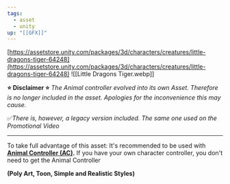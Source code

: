 ```yaml
---
tags:
  - asset
  - unity
up: "[[GFX]]"
---
```

[https://assetstore.unity.com/packages/3d/characters/creatures/little-dragons-tiger-64248](https://assetstore.unity.com/packages/3d/characters/creatures/little-dragons-tiger-64248)
![[Little Dragons Tiger.webp]]

**⭐ Disclaimer ⭐**
_The Animal controller evolved into its own Asset. Therefore is no longer included in the asset. Apologies for the inconvenience this may cause._

✅_There is, however, a legacy version included. The same one used on the Promotional Video_
_________________________________________________________

To take full advantage of this asset:
It's recommended to be used with [**Animal Controller (AC)**](https://assetstore.unity.com/packages/tools/animation/148877)**.**
If you have your own character controller, you don't need to get the Animal Controller

**(Poly Art, Toon, Simple and Realistic Styles)**
